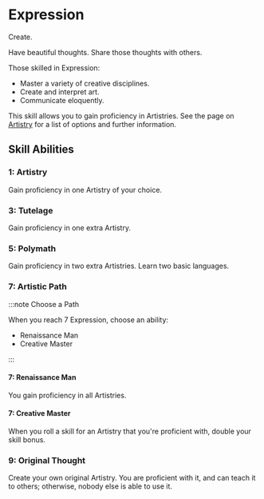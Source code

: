 # Expression

Create.

Have beautiful thoughts. Share those thoughts with others.

Those skilled in Expression:

- Master a variety of creative disciplines.
- Create and interpret art.
- Communicate eloquently.

This skill allows you to gain proficiency in Artistries. See the page on [Artistry](/artistry) for a list of options and further information.

## Skill Abilities

### 1: Artistry

<AbilityCard
speed="enhancement"
title="Artistry"
subtitle="Enhancement">
Gain proficiency in one Artistry of your choice.
</AbilityCard>

### 3: Tutelage

<AbilityCard
speed="enhancement"
title="Tutelage"
subtitle="Enhancement">
Gain proficiency in one extra Artistry.
</AbilityCard>

### 5: Polymath

<AbilityCard
speed="enhancement"
title="Polymath"
subtitle="Enhancement">
Gain proficiency in two extra Artistries. Learn two basic languages.
</AbilityCard>

### 7: Artistic Path

:::note Choose a Path

When you reach 7 Expression, choose an ability:

- Renaissance Man
- Creative Master

:::

#### 7: Renaissance Man

<AbilityCard
speed="enhancement"
title="Renaissance Man"
subtitle="Enhancement">
You gain proficiency in all Artistries.
</AbilityCard>

#### 7: Creative Master

<AbilityCard
speed="enhancement"
title="Creative Master"
subtitle="Enhancement">
When you roll a skill for an Artistry that you're proficient with, double your skill bonus.
</AbilityCard>

### 9: Original Thought

<AbilityCard
speed="enhancement"
title="Original Thought"
subtitle="Enhancement">
Create your own original Artistry. You are proficient with it, and can teach it to others; otherwise, nobody else is able to use it.
</AbilityCard>
